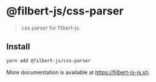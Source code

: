 # @filbert-js/css-parser

> css parser for filbert-js.

## Install

```bash
yarn add @filbert-js/css-parser
```

More documentation is available at https://filbert-js-js.sh.
